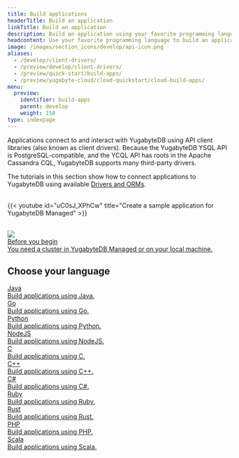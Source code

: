 ```yaml
---
title: Build applications
headerTitle: Build an application
linkTitle: Build an application
description: Build an application using your favorite programming language.
headcontent: Use your favorite programming language to build an application that uses YSQL or YCQL APIs.
image: /images/section_icons/develop/api-icon.png
aliases:
  - /develop/client-drivers/
  - /preview/develop/client-drivers/
  - /preview/quick-start/build-apps/
  - /preview/yugabyte-cloud/cloud-quickstart/cloud-build-apps/
menu:
  preview:
    identifier: build-apps
    parent: develop
    weight: 150
type: indexpage
---
```


Applications connect to and interact with YugabyteDB using API client libraries (also known as client drivers). Because the YugabyteDB YSQL API is PostgreSQL-compatible, and the YCQL API has roots in the Apache Cassandra CQL, YugabyteDB supports many third-party drivers.

The tutorials in this section show how to connect applications to YugabyteDB using available [Drivers and ORMs](../../drivers-orms/).<br><br>

{{< youtube id="uC0sJ_XPhCw" title="Create a sample application for YugabyteDB Managed" >}}

<br>
<div class="row">

  <div class="col-12 col-md-6 col-lg-12 col-xl-6">
  <a class="section-link icon-offset" href="cloud-add-ip/">
    <div class="head">
        <img class="icon" src="/images/section_icons/deploy/checklist.png" aria-hidden="true" />
      <div class="title">Before you begin</div>
    </div>
    <div class="body">
      You need a cluster in YugabyteDB Managed or on your local machine.
    </div>
  </a>
  </div>
</div>

## Choose your language

<div class="row">

  <div class="col-12 col-md-6 col-lg-12 col-xl-6">
    <a class="section-link icon-offset" href="java/cloud-ysql-yb-jdbc/">
      <div class="head">
        <div class="icon">
          <i class="fa-brands fa-java"></i>
        </div>
        <div class="title">Java</div>
      </div>
      <div class="body">
        Build applications using Java.
      </div>
    </a>
  </div>

  <div class="col-12 col-md-6 col-lg-12 col-xl-6">
    <a class="section-link icon-offset" href="go/cloud-ysql-go/">
      <div class="head">
        <div class="icon">
          <i class="fa-brands fa-golang"></i>
        </div>
        <div class="title">Go</div>
      </div>
      <div class="body">
        Build applications using Go.
      </div>
    </a>
  </div>

  <div class="col-12 col-md-6 col-lg-12 col-xl-6">
    <a class="section-link icon-offset" href="python/cloud-ysql-python/">
      <div class="head">
        <div class="icon">
          <i class="fa-brands fa-python"></i>
        </div>
        <div class="title">Python</div>
      </div>
      <div class="body">
        Build applications using Python.
      </div>
    </a>
  </div>

  <div class="col-12 col-md-6 col-lg-12 col-xl-6">
    <a class="section-link icon-offset" href="nodejs/cloud-ysql-node/">
      <div class="head">
        <div class="icon">
          <i class="fa-brands fa-node-js"></i>
        </div>
        <div class="title">NodeJS</div>
      </div>
      <div class="body">
        Build applications using NodeJS.
      </div>
    </a>
  </div>

  <div class="col-12 col-md-6 col-lg-12 col-xl-6">
    <a class="section-link icon-offset" href="c/cloud-ysql-c/">
      <div class="head">
        <div class="icon">
          <i class="icon-c"></i>
        </div>
        <div class="title">C</div>
      </div>
      <div class="body">
        Build applications using C.
      </div>
    </a>
  </div>

  <div class="col-12 col-md-6 col-lg-12 col-xl-6">
    <a class="section-link icon-offset" href="cpp/cloud-ysql-cpp/">
      <div class="head">
        <div class="icon">
          <i class="icon-cplusplus"></i>
        </div>
        <div class="title">C++</div>
      </div>
      <div class="body">
        Build applications using C++.
      </div>
    </a>
  </div>

  <div class="col-12 col-md-6 col-lg-12 col-xl-6">
    <a class="section-link icon-offset" href="csharp/cloud-ysql-csharp/">
      <div class="head">
        <div class="icon">
          <i class="icon-csharp"></i>
        </div>
        <div class="title">C#</div>
      </div>
      <div class="body">
        Build applications using C#.
      </div>
    </a>
  </div>

  <div class="col-12 col-md-6 col-lg-12 col-xl-6">
    <a class="section-link icon-offset" href="ruby/cloud-ysql-ruby/">
      <div class="head">
        <div class="icon">
          <i class="icon-ruby"></i>
        </div>
        <div class="title">Ruby</div>
      </div>
      <div class="body">
        Build applications using Ruby.
      </div>
    </a>
  </div>

  <div class="col-12 col-md-6 col-lg-12 col-xl-6">
    <a class="section-link icon-offset" href="rust/cloud-ysql-rust/">
      <div class="head">
        <div class="icon">
          <i class="icon-scala"></i>
        </div>
        <div class="title">Rust</div>
      </div>
      <div class="body">
        Build applications using Rust.
      </div>
    </a>
  </div>

  <div class="col-12 col-md-6 col-lg-12 col-xl-6">
    <a class="section-link icon-offset" href="php/cloud-ysql-php/">
      <div class="head">
        <div class="icon">
          <i class="fa-brands fa-php"></i>
        </div>
        <div class="title">PHP</div>
      </div>
      <div class="body">
        Build applications using PHP.
      </div>
    </a>
  </div>

  <div class="col-12 col-md-6 col-lg-12 col-xl-6">
    <a class="section-link icon-offset" href="scala/ycql/">
      <div class="head">
        <div class="icon">
          <i class="icon-scala"></i>
        </div>
        <div class="title">Scala</div>
      </div>
      <div class="body">
        Build applications using Scala.
      </div>
    </a>
  </div>

</div>
